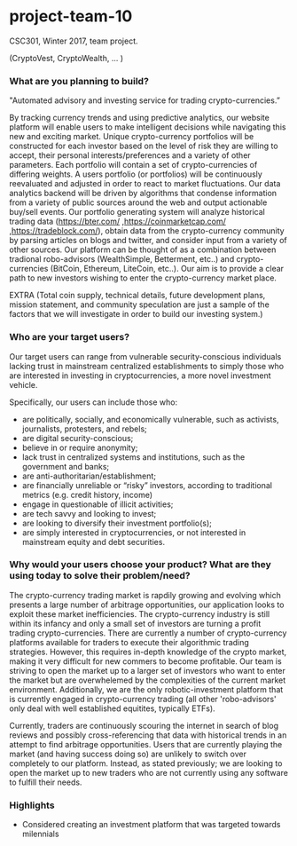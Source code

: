 # project-team-10
CSC301, Winter 2017, team project.

(CryptoVest, CryptoWealth, ... )


### What are you planning to build?

"Automated advisory and investing service for trading crypto-currencies.” 

  By tracking currency trends and using predictive analytics, our website platform will enable users to make intelligent decisions while navigating this new and exciting market.  Unique crypto-currency portfolios will be constructed for each investor based on the level of risk they are willing to accept, their personal interests/preferences and a variety of other parameters.  Each portfolio will contain a set of crypto-currencies of differing weights.  A users portfolio (or portfolios) will be continuously reevaluated and adjusted in order to react to market fluctuations.  Our data analytics backend will be driven by algorithms that condense information from a variety of public sources around the web and output actionable buy/sell events.  Our portfolio generating system will analyze historical trading data (https://bter.com/ ,https://coinmarketcap.com/ ,https://tradeblock.com/), obtain data from the crypto-currency community by parsing articles on blogs and twitter, and consider input from a variety of other sources.  Our platform can be thought of as a combination between tradional robo-advisors (WealthSimple, Betterment, etc..) and crypto-currencies (BitCoin, Ethereum, LiteCoin, etc..).  Our aim is to provide a clear path to new investors wishing to enter the crypto-currency market place.
   
   
 EXTRA (Total coin supply, technical details, future development plans, mission statement, and community speculation are just a sample of the factors that we will investigate in order to build our investing system.)

### Who are your target users?

Our target users can range from vulnerable security-conscious individuals lacking trust in mainstream centralized establishments to simply those who are interested in investing in cryptocurrencies, a more novel investment vehicle.

Specifically, our users can include those who:
- are politically, socially, and economically vulnerable, such as activists, journalists, protesters, and rebels;
- are digital security-conscious;
- believe in or require anonymity;
- lack trust in centralized systems and institutions, such as the government and banks;
- are anti-authoritarian/establishment;
- are financially unreliable or “risky” investors, according to traditional metrics (e.g. credit history, income)
- engage in questionable of illicit activities;
- are tech savvy and looking to invest;
- are looking to diversify their investment portfolio(s);
- are simply interested in cryptocurrencies, or not interested in mainstream equity and debt securities.


### Why would your users choose your product? What are they using today to solve their problem/need?

  The crypto-currency trading market is rapdily growing and evolving which presents a large number of arbitrage opportunities, our application looks to exploit these market inefficiencies.  The crypto-currency industry is still within its infancy and only a small set of investors are turning a profit trading crypto-currencies. There are currently a number of crypto-currency platforms available for traders to execute their algorithmic trading strategies. However, this requires in-depth knowledge of the crypto market, making it very difficult for new commers to become profitable.  Our team is striving to open the market up to a larger set of investors who want to enter the market but are overwhelemed by the complexities of the current market environment.  Additionally, we are the only robotic-investment platform that is currently engaged in crypto-currency trading (all other 'robo-advisors' only deal with well established equitites, typically ETFs).
  
  Currently, traders are continuously scouring the internet in search of blog reviews and possibly cross-referencing that data with historical trends in an attempt to find arbitrage opportunities.  Users that are currently playing the market (and having success doing so) are unlikely to switch over completely to our platform.  Instead, as stated previously; we are looking to open the market up to new traders who are not currently using any software to fulfill their needs.
  
  
  
### Highlights

  - Considered creating an investment platform that was targeted towards milennials 

